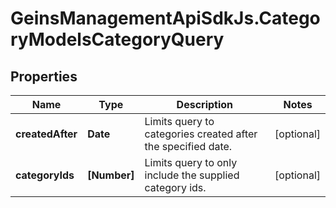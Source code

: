 # GeinsManagementApiSdkJs.CategoryModelsCategoryQuery

## Properties

Name | Type | Description | Notes
------------ | ------------- | ------------- | -------------
**createdAfter** | **Date** | Limits query to categories created after the specified date. | [optional] 
**categoryIds** | **[Number]** | Limits query to only include the supplied category ids. | [optional] 


